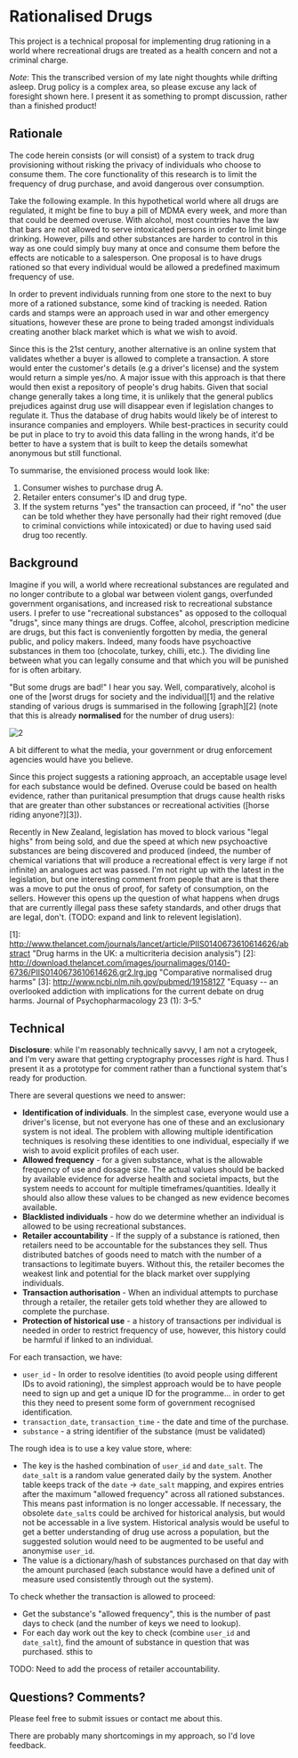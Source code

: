 Rationalised Drugs
==================

This project is a technical proposal for implementing drug rationing in a world where
recreational drugs are treated as a health concern and not a criminal charge.

_Note_: This the transcribed version of my late night thoughts while drifting
asleep. Drug policy is a complex area, so please excuse any lack of foresight
shown here. I present it as something to prompt discussion, rather than
a finished product!

## Rationale

The code herein consists (or will consist) of a system to track drug
provisioning without risking the privacy of individuals who choose to consume
them. The core functionality of this research is to limit the frequency of drug
purchase, and avoid dangerous over consumption.

Take the following example. In this hypothetical world where all drugs are
regulated, it might be fine to buy a pill of MDMA every week, and more than
that could be deemed overuse.  With alcohol, most countries have the law that
bars are not allowed to serve intoxicated persons in order to limit binge
drinking. However, pills and other substances are harder to control in this way
as one could simply buy many at once and consume them before the effects are
noticable to a salesperson. One proposal is to have drugs rationed so that every
individual would be allowed a predefined maximum frequency of use.

In order to prevent individuals running from one store to the next to buy more
of a rationed substance, some kind of tracking is needed. Ration cards and
stamps were an approach used in war and other emergency situations, however
these are prone to being traded amongst individuals creating another black
market which is what we wish to avoid.

Since this is the 21st century, another alternative is an online system that
validates whether a buyer is allowed to complete a transaction. A store would
enter the customer's details (e.g a driver's license) and the system would
return a simple yes/no. A major issue with this approach is that there would
then exist a repository of people's drug habits. Given that social change
generally takes a long time, it is unlikely that the general publics prejudices
against drug use will disappear even if legislation changes to regulate it.
Thus the database of drug habits would likely be of interest to insurance
companies and employers. While best-practices in security could be put in place
to try to avoid this data falling in the wrong hands, it'd be better to have
a system that is built to keep the details somewhat anonymous but still
functional. 

To summarise, the envisioned process would look like:

1. Consumer wishes to purchase drug A.
2. Retailer enters consumer's ID and drug type.
3. If the system returns "yes" the transaction can proceed, if "no" the user
can be told whether they have personally had their right removed (due to
criminal convictions while intoxicated) or due to having used said drug too
recently.

## Background

Imagine if you will, a world where recreational substances are regulated and no
longer contribute to a global war between violent gangs, overfunded government
organisations, and increased risk to recreational substance users. I prefer to use
"recreational substances" as opposed to the colloqual "drugs", since many things
are drugs. Coffee, alcohol, prescription medicine are drugs, but this fact
is conveniently forgotten by media, the general public, and policy makers.
Indeed, many foods have psychoactive substances in them too (chocolate, turkey,
chilli, etc.). The dividing line between what you can legally consume and that
which you will be punished for is often arbitary.

"But some drugs are bad!" I hear you say. Well, comparatively, alcohol is one
of the [worst drugs for society and the individual][1]
and the relative standing of various drugs is summarised in the following
[graph][2] (note that this is already **normalised** for the number of drug users):

![2](http://download.thelancet.com/images/journalimages/0140-6736/PIIS0140673610614626.gr2.lrg.jpg)

A bit different to what the media, your government or drug enforcement agencies
would have you believe.

Since this project suggests a rationing approach, an acceptable usage level for
each substance would be defined. Overuse could be based on health evidence,
rather than puritanical presumption that drugs cause health risks that are
greater than other substances or recreational activities ([horse riding anyone?][3]).

Recently in New Zealand, legislation has moved to block various "legal highs"
from being sold, and due the speed at which new psychoactive substances are
being discovered and produced (indeed, the number of chemical variations that
will produce a recreational effect is very large if not infinite) an analogues
act was passed. I'm not right up with the latest in the legislation, but one
interesting comment from people that are is that there was a move to put the
onus of proof, for safety of consumption, on the sellers. However this opens up
the question of what happens when drugs that are currently illegal pass these
safety standards, and other drugs that are legal, don't. (TODO: expand and link
to relevent legislation).

[1]: http://www.thelancet.com/journals/lancet/article/PIIS0140673610614626/abstract "Drug harms in the UK: a multicriteria decision analysis")
[2]: http://download.thelancet.com/images/journalimages/0140-6736/PIIS0140673610614626.gr2.lrg.jpg "Comparative normalised drug harms"
[3]: http://www.ncbi.nlm.nih.gov/pubmed/19158127 "Equasy -- an overlooked addiction with implications for the current debate on drug harms. Journal of Psychopharmacology 23 (1): 3–5."

## Technical

**Disclosure**: while I'm reasonably technically savvy, I am not a crytogeek, and
I'm very aware that getting cryptography processes _right_ is hard. Thus
I present it as a prototype for comment rather than a functional system that's
ready for production.

There are several questions we need to answer:

* **Identification of individuals**. In the simplest case, everyone would use
  a driver's license, but not everyone has one of these and an exclusionary
  system is not ideal. The problem with allowing multiple identification
  techniques is resolving these identities to one individual, especially if we
  wish to avoid explicit profiles of each user.
* **Allowed frequency** - for a given substance, what is the allowable
  frequency of use and dosage size. The actual values should be backed by
  available evidence for adverse health and societal impacts, but the system
  needs to account for multiple timeframes/quantities. Ideally it should also
  allow these values to be changed as new evidence becomes available.
* **Blacklisted individuals** - how do we determine whether an individual is
  allowed to be using recreational substances.
* **Retailer accountability** - If the supply of a substance is rationed, then retailers
  need to be accountable for the substances they sell. Thus distributed batches
  of goods need to match with the number of a transactions to legitimate
  buyers. Without this, the retailer becomes the weakest link and potential for
  the black market over supplying individuals.
* **Transaction authorisation** - When an individual attempts to purchase
  through a retailer, the retailer gets told whether they are allowed to
  complete the purchase.
* **Protection of historical use** - a history of transactions per individual
  is needed in order to restrict frequency of use, however, this history could
  be harmful if linked to an individual.

For each transaction, we have:

* `user_id` - In order to resolve identities (to avoid people using different IDs
  to avoid rationing), the simplest approach would be to have people need to
  sign up and get a unique ID for the programme... in order to get this they need
  to present some form of government recognised identification.
* `transaction_date`, `transaction_time` - the date and time of the purchase.
* `substance` - a string identifier of the substance (must be validated)

The rough idea is to use a key value store, where:

* The key is the hashed combination of `user_id` and `date_salt`. The `date_salt` is
  a random value generated daily by the system. Another table keeps track of
  the `date` -> `date_salt` mapping, and expires entries after the maximum
  "allowed frequency" across all rationed substances. This means past
  information is no longer accessable. If necessary, the obsolete `date_salt`s
  could be archived for historical analysis, but would not be accessable in
  a live system. Historical analysis would be useful to get a better
  understanding of drug use across a population, but the suggested solution
  would need to be augmented to be useful and anonymise `user_id`.
* The value is a dictionary/hash of substances purchased on that day with the
  amount purchased (each substance would have a defined unit of measure used
  consistently through out the system).

To check whether the transaction is allowed to proceed:

* Get the substance's "allowed frequency", this is the number of past days to
  check (and the number of keys we need to lookup).
* For each day work out the key to check (combine `user_id` and `date_salt`),
  find the amount of substance in question that was purchased. sthis to 

TODO: Need to add the process of retailer accountability.

## Questions? Comments?

Please feel free to submit issues or contact me about this.

There are probably many shortcomings in my approach, so I'd love feedback.

